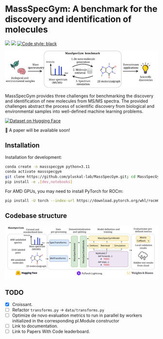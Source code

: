# MassSpecGym: A benchmark for the discovery and identification of molecules

<p>
  <a href="https://github.com/pytorch/pytorch"> <img src="https://img.shields.io/badge/PyTorch-%23EE4C2C.svg?style=for-the-badge&logo=PyTorch&logoColor=white" height="22px"></a>
  <a href="https://github.com/Lightning-AI/pytorch-lightning"> <img src="https://img.shields.io/badge/-Lightning-792ee5?logo=pytorchlightning&logoColor=white" height="22px"></a>
  <a href="https://github.com/psf/black"><img alt="Code style: black" src="https://img.shields.io/badge/code%20style-black-000000.svg" height="22px"></a>
<p>

<p align="center">
  <img src="assets/MassSpecGym_abstract.svg"/>
</p>

MassSpecGym provides three challenges for benchmarking the discovery and identification of new molecules from MS/MS spectra. The provided challenges abstract the process of scientific discovery from biological and environmental samples into well-defined machine learning problems.

[![Dataset on Hugging Face](https://huggingface.co/datasets/huggingface/badges/resolve/main/dataset-on-hf-md-dark.svg)](https://huggingface.co/datasets/roman-bushuiev/MassSpecGym)  

📣 A paper will be available soon!

## Installation

Installation for development:

```bash
conda create -n massspecgym python=3.11
conda activate massspecgym
git clone https://github.com/pluskal-lab/MassSpecGym.git; cd MassSpecGym
pip install -e .[dev,notebooks]
```

For AMD GPUs, you may need to install PyTorch for ROCm:

```bash
pip install -U torch --index-url https://download.pytorch.org/whl/rocm6.0
```

## Codebase structure

<p align="center">
  <img src="assets/MassSpecGym_infrastructure.svg"/>
</p>

## TODO

- [x] Croissant.
- [ ] Refactor `transforms.py` -> `data/transforms.py`
- [ ] Optimize de novo evaluation metrics to run in parallel by workers initialized in the corresponding pl.Module constructor
- [ ] Link to documentation.
- [ ] Link to Papers With Code leaderboard.
